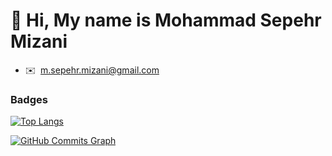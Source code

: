 👋 Hi, My name is Mohammad Sepehr Mizani
===============================


* ✉️  [m.sepehr.mizani@gmail.com](mailto:m.sepehr.mizani@gmail.com)



### Badges

[![Top Langs](https://github-readme-stats.vercel.app/api/top-langs/?username=Reza-Javadpour&count_private=true&title_color=37DF31&text_color=45b5ff&icon_color=84cc16&bg_color=000000&hide_border=true&locale=en&custom_title=Top%20%Languages&hide=hack,scss,sass,css,html&langs_count=10)](https://github.com/anuraghazra/github-readme-stats)


<a href="http://www.github.com/Reza-Javadpour"><img src="https://activity-graph.herokuapp.com/graph?username=Reza-Javadpour&&theme=chartreuse-dark&area=true&hide_border=true&custom_title=GitHub%20Commits%20Graph" alt="GitHub Commits Graph" /></a>



<div style="text-align: center;"> <img src="https://github-readme-stats.vercel.app/api?username=sepehrmizani&count_private=true&show_icons=true&count_private=true&theme=dark&include_all_commits=true" alt=""> </div>
<!--
**sepehrmizani/sepehrmizani** is a ✨ _special_ ✨ repository because its `README.md` (this file) appears on your GitHub profile.

Here are some ideas to get you started:

- 🔭 I’m currently working on ...
- 🌱 I’m currently learning ...
- 👯 I’m looking to collaborate on ...
- 🤔 I’m looking for help with ...
- 💬 Ask me about ...
- 📫 How to reach me: ...
- 😄 Pronouns: ...
- ⚡ Fun fact: ...
-->

